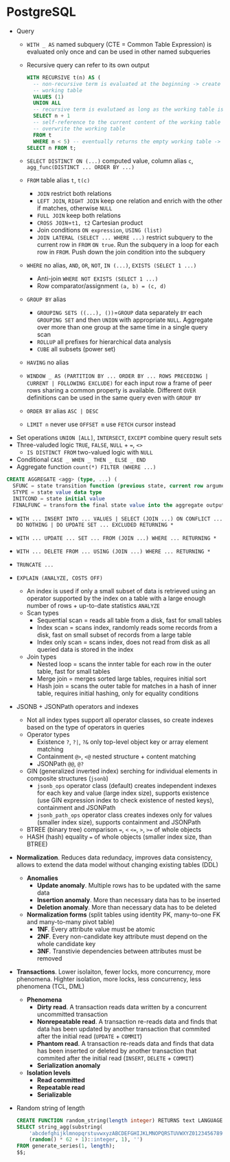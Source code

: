 # PostgreSQL

- Query
    - `WITH _ AS` named subquery (CTE = Common Table Expression) is evaluated only once
      and  can be used in other named subqueries
    - Recursive query can refer to its own output

      ```sql
      WITH RECURSIVE t(n) AS (
        -- non-recursive term is evaluated at the beginning -> create result and create
        -- working table
        VALUES (1)
        UNION ALL
        -- recursive term is evalutaed as long as the working table is not empty
        SELECT n + 1
        -- self-reference to the current content of the working table -> append to result
        -- overwrite the working table
        FROM t
        WHERE n < 5) -- eventually returns the empty working table -> stops iteration
      SELECT n FROM t;
      ```

    - `SELECT DISTINCT ON (...)` computed value, column alias `c`, `agg_func(DISTINCT
      ... ORDER BY ...)`
    - `FROM` table alias `t`, `t(c)`
        - `JOIN` restrict both relations
        - `LEFT JOIN`, `RIGHT JOIN` keep one relation and enrich with the other if
          matches, otherwise `NULL`
        - `FULL JOIN` keep both relations
        - `CROSS JOIN`=`t1, t2` Cartesian product
        - Join conditions `ON expression`, `USING (list)`
        - `JOIN LATERAL (SELECT ... WHERE ...)` restrict subquery to the current row in
          `FROM` `ON true`. Run the subquery in a loop for each row in `FROM`. Push down
          the join condition into the subquery
    - `WHERE` no alias, `AND`, `OR`, `NOT`, `IN (...)`, `EXISTS (SELECT 1 ...)`
        - Anti-join `WHERE NOT EXISTS (SELECT 1 ...)`
        - Row comparator/assignment `(a, b) = (c, d)`
    - `GROUP BY` alias
        - `GROUPING SETS ((...), ())`=`GROUP` data separately `BY` each `GROUPING SET`
          and then `UNION` with appropriate `NULL`. Aggregate over more than one group
          at the same time in a single query scan
        - `ROLLUP` all prefixes for hierarchical data analysis
        - `CUBE` all subsets (power set)
    - `HAVING` no alias
    - `WINDOW _ AS (PARTITION BY ... ORDER BY ... ROWS PRECEDING | CURRENT | FOLLOWING
      EXCLUDE)` for each input row a frame of peer rows sharing a common property is
      available. Different `OVER` definitions can be used in the same query even with
      `GROUP BY`
    - `ORDER BY` alias `ASC | DESC`
    - `LIMIT n` never use `OFFSET m` use `FETCH` cursor instead
- Set operations `UNION [ALL]`, `INTERSECT`, `EXCEPT` combine query result sets
- Three-valuded logic `TRUE`, `FALSE`, `NULL` + `=`, `<>`
    - `IS DISTINCT FROM` two-valued logic with `NULL`
- Conditional `CASE _ WHEN _ THEN _ ELSE _ END`
- Aggregate function `count(*) FILTER (WHERE ...)`

```sql
CREATE AGGREGATE <agg> (type, ...) (
  SFUNC = state transition function (previous state, current row arguments) new state
  STYPE = state value data type
  INITCOND = state initial value
  FINALFUNC = transform the final state value into the aggregate output value)
```

- `WITH ... INSERT INTO ... VALUES | SELECT (JOIN ...) ON CONFLICT ... DO NOTHING | DO UPDATE SET ... EXCLUDED RETURNING *`
- `WITH ... UPDATE ... SET ... FROM (JOIN ...) WHERE ... RETURNING *`
- `WITH ... DELETE FROM ... USING (JOIN ...) WHERE ... RETURNING *`
- `TRUNCATE ...`
- `EXPLAIN (ANALYZE, COSTS OFF)`
    - An index is used if only a small subset of data is retrieved using an operator
      supported by the index on a table with a large enough number of rows + up-to-date
      statistics `ANALYZE`
    - Scan types
        - Sequential scan = reads all table from a disk, fast for small tables
        - Index scan = scans index, randomly reads some records from a disk, fast on
          small subset of records from a large table
        - Index only scan = scans index, does not read from disk as all queried data is
          stored in the index
    - Join types
        - Nested loop = scans the innter table for each row in the outer table, fast
          for small tables
        - Merge join = merges sorted large tables, requires initial sort
        - Hash join = scans the outer table for matches in a hash of inner table,
          requires initial hashing, only for equality conditions
- JSONB + JSONPath operators and indexes
    - Not all index types support all operator classes, so create indexes based on the
      type of operators in queries
    - Operator types
        - Existence `?`, `?|`, `?&` only top-level object key or array element matching
        - Containment `@>`, `<@` nested structure + content matching
        - JSONPath `@@`, `@?`
    - GIN (generalized inverted index) serching for individual elements in composite
      structures (`jsonb`)
        - `jsonb_ops` operator class (default) creates independent indexes for each key
          and value (large index size), supports existence (use GIN expression index to
          check existence of nested keys), containment and JSONPath
        - `jsonb_path_ops` operator class creates indexes only for values (smaller index
          size), supports containment and JSONPath
    - BTREE (binary tree) comparison `=`, `<` `<=`, `>`, `>=` of whole objects
    - HASH (hash) equality `=` of whole objects (smaller index size, than BTREE)
- **Normalization**. Reduces data redundacy, improves data consistency, allows to extend
  the data model without changing existing tables (DDL)
    - **Anomalies**
        - **Update anomaly**. Multiple rows has to be updated with the same data
        - **Insertion anomaly**. More than necessary data has to be inserted
        - **Deletion anomaly**. More than necessary data has to be deleted
    - **Normalization forms** (split tables using identity PK, many-to-one FK and
      many-to-many pivot table)
        - **1NF**. Every attribute value must be atomic
        - **2NF**. Every non-candidate key attribute must depend on the whole candidate
          key
        - **3NF**. Transtivie dependencies between attributes must be removed
- **Transactions**. Lower isolaiton, fewer locks, more concurrency, more
  phenomena. Highter isolation, more locks, less concurrency, less phenomena (TCL, DML)
    - **Phenomena**
        - **Dirty read**. A transaction reads data written by a concurrent uncommitted
          transaction
        - **Nonrepeatable read**. A transaction re-reads data and finds that data has
          been updated by another transaction that commited after the initial read
          (`UPDATE` + `COMMIT`)
        - **Phantom read**. A transaction re-reads data and finds that data has been
          inserted or deleted by another transaction that commited after the initial
          read (`INSERT`, `DELETE` + `COMMIT`)
        - **Serialization anomaly**
    - **Isolation levels**
        - **Read committed**
        - **Repeatable read**
        - **Serializable**
- Random string of length

  ```sql
  CREATE FUNCTION random_string(length integer) RETURNS text LANGUAGE SQL AS $$
  SELECT string_agg(substring(
      'abcdefghijklmnopqrstuvwxyzABCDEFGHIJKLMNOPQRSTUVWXYZ0123456789',
      (random() * 62 + 1)::integer, 1), '')
  FROM generate_series(1, length);
  $$;
  ```
